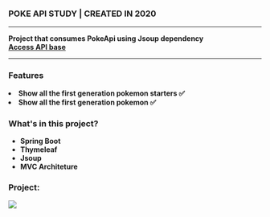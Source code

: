 ### POKE API STUDY | CREATED IN 2020 

<hr />

<b>  Project that consumes PokeApi using Jsoup dependency </b>
<br />
<b><a target="_blank" href="https://pokeapi.co/"> Access API base </a> 

<hr />

### Features 

<li> Show all the first generation pokemon starters ✅ </li> 
<li> Show all the first generation pokemon ✅ </li> 

### What's in this project? 

 - Spring Boot
 - Thymeleaf
 - Jsoup
 - MVC Architeture

<h3> Project: </h3>

<img src="https://user-images.githubusercontent.com/37906911/94350800-6cdc4980-0028-11eb-95cb-370c1945106b.png" />
